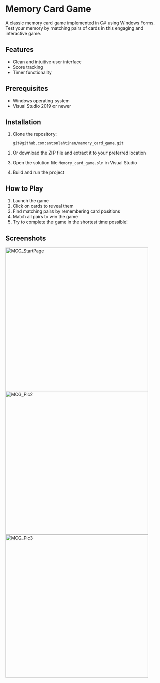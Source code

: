 # Memory Card Game

A classic memory card game implemented in C# using Windows Forms. Test your memory by matching pairs of cards in this engaging and interactive game.

## Features

- Clean and intuitive user interface
- Score tracking
- Timer functionality

## Prerequisites

- Windows operating system
- Visual Studio 2019 or newer

## Installation

1. Clone the repository:
   ```
   git@github.com:antonlahtinen/memory_card_game.git
   ```
   
2. Or download the ZIP file and extract it to your preferred location

3. Open the solution file `Memory_card_game.sln` in Visual Studio

4. Build and run the project

## How to Play

1. Launch the game
2. Click on cards to reveal them
3. Find matching pairs by remembering card positions
4. Match all pairs to win the game
5. Try to complete the game in the shortest time possible!

## Screenshots

<img width="453" height="auto" alt="MCG_StartPage" src="https://user-images.githubusercontent.com/115111370/208117647-05efe298-381d-43d5-86fa-b39b5b774ec9.png">


<img width="453" height="auto" alt="MCG_Pic2" src="https://user-images.githubusercontent.com/115111370/208117657-bfafeff3-1bba-400e-9eb6-036e50fa3fce.png">


<img width="453" height="auto" alt="MCG_Pic3" src="https://user-images.githubusercontent.com/115111370/208117667-bb25dfd3-15b7-4e97-bd95-00e94e49d37d.png">

